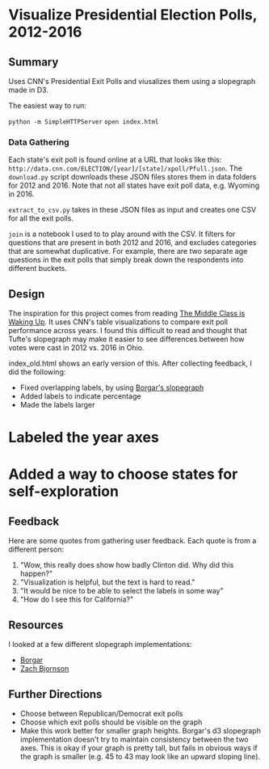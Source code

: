 # Visualize Presidential Election Polls, 2012-2016

## Summary
Uses CNN's Presidential Exit Polls and viusalizes them using a slopegraph made in D3.

The easiest way to run:

`python -m SimpleHTTPServer`
`open index.html`

### Data Gathering
Each state's exit poll is found online at a URL that looks like this: `http://data.cnn.com/ELECTION/[year]/[state]/xpoll/Pfull.json`. The `download.py` script downloads these JSON files stores them in data folders for 2012 and 2016. Note that not all states have exit poll data, e.g. Wyoming in 2016.

`extract_to_csv.py` takes in these JSON files as input and creates one CSV for all the exit polls.

`join` is a notebook I used to to play around with the CSV. It filters for questions that are present in both 2012 and 2016, and excludes categories that are somewhat duplicative. For example, there are two separate age questions in the exit polls that simply break down the respondents into different buckets.

## Design
The inspiration for this project comes from reading [The Middle Class is Waking Up](https://avichal.wordpress.com/2016/11/12/the-middle-class-is-waking-up/). It uses CNN's table visualizations to compare exit poll performance across years. I found this difficult to read and thought that Tufte's slopegraph may make it easier to see differences between how votes were cast in 2012 vs. 2016 in Ohio.

index_old.html shows an early version of this. After collecting feedback, I did the following:

* Fixed overlapping labels, by using [Borgar's slopegraph](https://bl.ocks.org/borgar/67a2173ef40f08129201)
* Added labels to indicate percentage
* Made the labels larger
# Labeled the year axes
# Added a way to choose states for self-exploration

## Feedback
Here are some quotes from gathering user feedback. Each quote is from a different person:

1. "Wow, this really does show how badly Clinton did. Why did this happen?"
2. "Visualization is helpful, but the text is hard to read."
3. "It would be nice to be able to select the labels in some way"
4. "How do I see this for California?"

## Resources
I looked at a few different slopegraph implementations:

* [Borgar](https://bl.ocks.org/borgar/67a2173ef40f08129201)
* [Zach Bjornson](http://bl.ocks.org/zbjornson/2573074)

## Further Directions
* Choose between Republican/Democrat exit polls
* Choose which exit polls should be visible on the graph
* Make this work better for smaller graph heights. Borgar's d3 slopegraph implementation doesn't try to maintain consistency between the two axes. This is okay if your graph is pretty tall, but fails in obvious ways if the graph is smaller (e.g. 45 to 43 may look like an upward sloping line).

